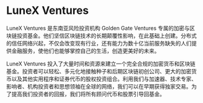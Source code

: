 # 

# LuneX Ventures

LuneX Ventures 是东南亚风险投资机构 Golden Gate Ventures 专属的加密与区块链投资基金。他们坚信区块链技术的长期颠覆性影响，在此基础上创建。分布式的信任网络兴起，不仅会改变现有行业，还有能力为数十亿当前服务缺失的人们提供金融服务，使他们也能够掌控自己的生活，创造更美好的未来。

LuneX Ventures 投入了大量时间和资源来建立一个完全合规的加密货币和区块链基金。投资者可以轻松、多元化地接触种子和后期区块链初创公司、更大的加密货币以及其他实用程序和证券代币的股权投资组合。利用我们与加速器、技术专家、影响者、机构投资者和思想领袖在全球的网络，我们可以在早期获得独家交易。为了提高我们投资者的回报，我们将所有顾问代币和股票引导回基金。

